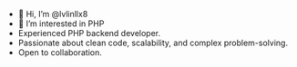- 👋 Hi, I’m @lvlinllx8
- 👀 I’m interested in PHP
- Experienced PHP backend developer. 
 - Passionate about clean code, scalability, and complex problem-solving.
 - Open to collaboration.
